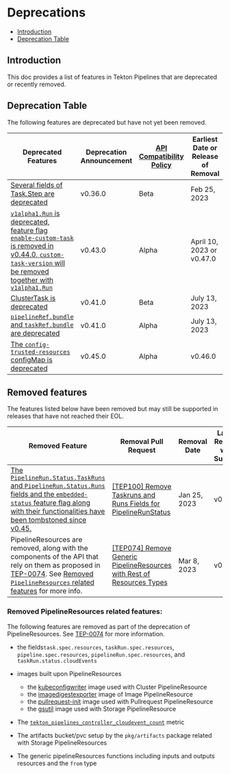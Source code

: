 <!--
---
linkTitle: "Deprecations"
weight: 107
---
-->

# Deprecations

- [Introduction](#introduction)
- [Deprecation Table](#deprecation-table)

## Introduction

This doc provides a list of features in Tekton Pipelines that are
deprecated or recently removed.

## Deprecation Table

The following features are deprecated but have not yet been removed.

| Deprecated Features                                                                                                                                                                                                      | Deprecation Announcement                                             | [API Compatibility Policy](https://github.com/tektoncd/pipeline/tree/main/api_compatibility_policy.md) | Earliest Date or Release of Removal |
|------------------------------------------------------------------------------------------------------------------------------------------------------------------------------------------------------------------------------|----------------------------------------------------------------------|--------------------------------------------------------------------------------------------------------|-------------------------------------|
| [Several fields of Task.Step are deprecated](https://github.com/tektoncd/pipeline/issues/4737)                                                                                                                               | v0.36.0                                                              | Beta                                                                                                   | Feb 25, 2023                        |
| [`v1alpha1.Run` is deprecated, feature flag `enable-custom-task` is removed in v0.44.0, `custom-task-version` will be removed together with `v1alpha1.Run`](https://github.com/tektoncd/community/blob/main/teps/0114-custom-tasks-beta.md) | v0.43.0                                                              | Alpha                                                                                                 | April 10, 2023 or v0.47.0           |
| [ClusterTask is deprecated](https://github.com/tektoncd/pipeline/issues/4476)                                                                                                                                                | v0.41.0                                                              | Beta                                                                                                   | July 13, 2023                       |
| [`pipelineRef.bundle` and `taskRef.bundle` are deprecated](https://github.com/tektoncd/pipeline/issues/5514)                                                                                                                 | v0.41.0                                                              | Alpha                                                                                                  | July 13, 2023                       |
| [The `config-trusted-resources` configMap is deprecated](https://github.com/tektoncd/pipeline/issues/5852)                                                                                                                 | v0.45.0                                                              | Alpha                                                                                                  | v0.46.0                       |

## Removed features

The features listed below have been removed but may still be supported in releases that have not reached their EOL.

| Removed Feature                                                                                                                                                                                                   | Removal Pull Request  | Removal Date | Latest Release with Support | EOL of Supported Release |
|------------------------------------------------------------------------------------------------------------------------------------------------------------------------------------------------------------------------------|----------------------------------------------------------------------|--------------------------------------------------------------------------------------------------------|-------------------------------------|-------------------------------------|
| [The `PipelineRun.Status.TaskRuns` and `PipelineRun.Status.Runs` fields and the `embedded-status` feature flag along with their functionalities have been tombstoned since v0.45.](https://github.com/tektoncd/community/blob/main/teps/0100-embedded-taskruns-and-runs-status-in-pipelineruns.md)                                                             | [[TEP100] Remove Taskruns and Runs Fields for PipelineRunStatus](https://github.com/tektoncd/pipeline/pull/6099)         | Jan 25, 2023 | v0.44.0 | Jan 24, 2024 |
| PipelineResources are removed, along with the components of the API that rely on them as proposed in [TEP-0074](https://github.com/tektoncd/community/blob/main/teps/0074-deprecate-pipelineresources.md). See [Removed `PipelineResources` related features](#removed-pipelineresources-related-features) for more info. | [[TEP074] Remove Generic PipelineResources with Rest of Resources Types](https://github.com/tektoncd/pipeline/pull/6150) | Mar 8, 2023  | v0.44.0 | Jan 24, 2024 |

### Removed PipelineResources related features:

The following features are removed as part of the deprecation of PipelineResources.
See [TEP-0074](https://github.com/tektoncd/community/blob/main/teps/0074-deprecate-pipelineresources.md) for more information.

- the fields`task.spec.resources`, `taskRun.spec.resources`, `pipeline.spec.resources`, `pipelineRun.spec.resources`, and `taskRun.status.cloudEvents`

- images built upon PipelineResources
  - the [kubeconfigwriter](https://github.com/tektoncd/pipeline/blob/release-v0.43.x/pkg/apis/pipeline/images.go#L36) image used with Cluster PipelineResource
  - the [imagedigestexporter](https://github.com/tektoncd/pipeline/blob/release-v0.43.x/pkg/apis/pipeline/images.go#L46) image of Image PipelineResource
  - the [pullrequest-init](https://github.com/tektoncd/pipeline/blob/c95d34f2d09854d58b4f24663a026740a5543a88/pkg/apis/pipeline/images.go#L44) image used with Pullrequest PipelineResource
  - the [gsutil](https://github.com/tektoncd/pipeline/blob/c95d34f2d09854d58b4f24663a026740a5543a88/pkg/apis/pipeline/images.go#L42) image used with Storage PipelineResource

- The [`tekton_pipelines_controller_cloudevent_count`](https://github.com/tektoncd/pipeline/blob/main/docs/metrics.md) metric

- The artifacts bucket/pvc setup by the `pkg/artifacts` package related with Storage PipelineResources

- The generic pipelineResources functions including inputs and outputs resources and the `from` type